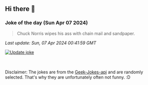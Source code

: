 ## Hi there 👋

### Joke of the day (Sun Apr 07 2024)
<!-- joke -->
>Chuck Norris wipes his ass with chain mail and sandpaper.
<!-- /joke -->

*Last update: Sun, 07 Apr 2024 00:41:59 GMT*

[![Update joke](https://github.com/nclskfm/nclskfm/actions/workflows/joke.yml/badge.svg)](https://github.com/nclskfm/nclskfm/actions/workflows/joke.yml)

<br><br>
Disclaimer: The jokes are from the [Geek-Jokes-api](https://github.com/sameerkumar18/geek-joke-api) and are randomly selected. That's why they are unfortunately often not funny. :D
